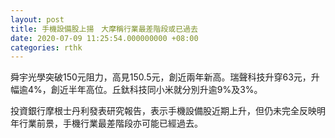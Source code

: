 ```yaml
---
layout: post
title: 手機設備股上揚　大摩稱行業最差階段或已過去
date: 2020-07-09 11:25:54.000000000 +08:00
categories: rthk
---
```


舜宇光學突破150元阻力，高見150.5元，創近兩年新高。瑞聲科技升穿63元，升幅逾4%，創近半年高位。丘鈦科技同小米就分別升逾9%及3%。

投資銀行摩根士丹利發表研究報告，表示手機設備股近期上升，但仍未完全反映明年行業前景，手機行業最差階段亦可能已經過去。
